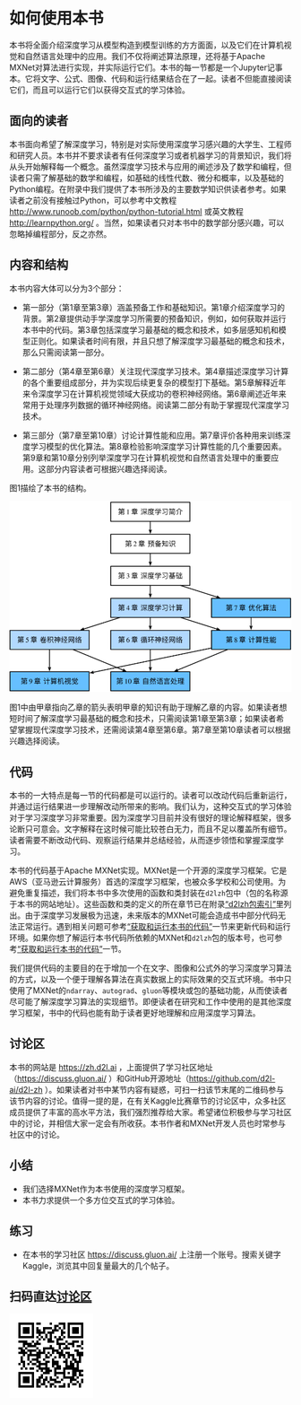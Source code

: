 # 如何使用本书

本书将全面介绍深度学习从模型构造到模型训练的方方面面，以及它们在计算机视觉和自然语言处理中的应用。我们不仅将阐述算法原理，还将基于Apache MXNet对算法进行实现，并实际运行它们。本书的每一节都是一个Jupyter记事本。它将文字、公式、图像、代码和运行结果结合在了一起。读者不但能直接阅读它们，而且可以运行它们以获得交互式的学习体验。


## 面向的读者

本书面向希望了解深度学习，特别是对实际使用深度学习感兴趣的大学生、工程师和研究人员。本书并不要求读者有任何深度学习或者机器学习的背景知识，我们将从头开始解释每一个概念。虽然深度学习技术与应用的阐述涉及了数学和编程，但读者只需了解基础的数学和编程，如基础的线性代数、微分和概率，以及基础的Python编程。在附录中我们提供了本书所涉及的主要数学知识供读者参考。如果读者之前没有接触过Python，可以参考中文教程 http://www.runoob.com/python/python-tutorial.html 或英文教程 http://learnpython.org/ 。当然，如果读者只对本书中的数学部分感兴趣，可以忽略掉编程部分，反之亦然。


## 内容和结构

本书内容大体可以分为3个部分：


* 第一部分（第1章至第3章）涵盖预备工作和基础知识。第1章介绍深度学习的背景。第2章提供动手学深度学习所需要的预备知识，例如，如何获取并运行本书中的代码。第3章包括深度学习最基础的概念和技术，如多层感知机和模型正则化。如果读者时间有限，并且只想了解深度学习最基础的概念和技术，那么只需阅读第一部分。

* 第二部分（第4章至第6章）关注现代深度学习技术。第4章描述深度学习计算的各个重要组成部分，并为实现后续更复杂的模型打下基础。第5章解释近年来令深度学习在计算机视觉领域大获成功的卷积神经网络。第6章阐述近年来常用于处理序列数据的循环神经网络。阅读第二部分有助于掌握现代深度学习技术。

* 第三部分（第7章至第10章）讨论计算性能和应用。第7章评价各种用来训练深度学习模型的优化算法。第8章检验影响深度学习计算性能的几个重要因素。第9章和第10章分别列举深度学习在计算机视觉和自然语言处理中的重要应用。这部分内容读者可根据兴趣选择阅读。

图1描绘了本书的结构。

![本书的结构](../img/book-org.svg)

图1中由甲章指向乙章的箭头表明甲章的知识有助于理解乙章的内容。如果读者想短时间了解深度学习最基础的概念和技术，只需阅读第1章至第3章；如果读者希望掌握现代深度学习技术，还需阅读第4章至第6章。第7章至第10章读者可以根据兴趣选择阅读。


## 代码

本书的一大特点是每一节的代码都是可以运行的。读者可以改动代码后重新运行，并通过运行结果进一步理解改动所带来的影响。我们认为，这种交互式的学习体验对于学习深度学习非常重要。因为深度学习目前并没有很好的理论解释框架，很多论断只可意会。文字解释在这时候可能比较苍白无力，而且不足以覆盖所有细节。读者需要不断改动代码、观察运行结果并总结经验，从而逐步领悟和掌握深度学习。

本书的代码基于Apache MXNet实现。MXNet是一个开源的深度学习框架。它是AWS（亚马逊云计算服务）首选的深度学习框架，也被众多学校和公司使用。为避免重复描述，我们将本书中多次使用的函数和类封装在`d2lzh`包中（包的名称源于本书的网站地址）。这些函数和类的定义的所在章节已在附录[“d2lzh包索引”](../chapter_appendix/d2lzh.html)里列出。由于深度学习发展极为迅速，未来版本的MXNet可能会造成书中部分代码无法正常运行。遇到相关问题可参考[“获取和运行本书的代码”](../chapter_prerequisite/install.html)一节来更新代码和运行环境。如果你想了解运行本书代码所依赖的MXNet和`d2lzh`包的版本号，也可参考[“获取和运行本书的代码”](../chapter_prerequisite/install.html)一节。

我们提供代码的主要目的在于增加一个在文字、图像和公式外的学习深度学习算法的方式，以及一个便于理解各算法在真实数据上的实际效果的交互式环境。书中只使用了MXNet的`ndarray`、`autograd`、`gluon`等模块或包的基础功能，从而使读者尽可能了解深度学习算法的实现细节。即便读者在研究和工作中使用的是其他深度学习框架，书中的代码也能有助于读者更好地理解和应用深度学习算法。


## 讨论区

本书的网站是 https://zh.d2l.ai ，上面提供了学习社区地址（https://discuss.gluon.ai/ ）和GitHub开源地址（https://github.com/d2l-ai/d2l-zh ）。如果读者对书中某节内容有疑惑，可扫一扫该节末尾的二维码参与该节内容的讨论。值得一提的是，在有关Kaggle比赛章节的讨论区中，众多社区成员提供了丰富的高水平方法，我们强烈推荐给大家。希望诸位积极参与学习社区中的讨论，并相信大家一定会有所收获。本书作者和MXNet开发人员也时常参与社区中的讨论。


## 小结

* 我们选择MXNet作为本书使用的深度学习框架。
* 本书力求提供一个多方位交互式的学习体验。


## 练习

* 在本书的学习社区 https://discuss.gluon.ai/ 上注册一个账号。搜索关键字Kaggle，浏览其中回复量最大的几个帖子。




## 扫码直达[讨论区](https://discuss.gluon.ai/t/topic/6915)

![](../img/qr_how-to-use.svg)
